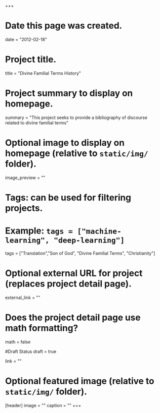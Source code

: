 +++
# Date this page was created.
date = "2012-02-18"

# Project title.
title = "Divine Familial Terms History"

# Project summary to display on homepage.
summary = "This project seeks to provide a bibliography of discourse related to divine familial terms"

# Optional image to display on homepage (relative to `static/img/` folder).
image_preview = ""

# Tags: can be used for filtering projects.
# Example: `tags = ["machine-learning", "deep-learning"]`
tags = ["Translation","Son of God", "Divine Familial Terms", "Christianity"]

# Optional external URL for project (replaces project detail page).
external_link = ""

# Does the project detail page use math formatting?
math = false

#Draft Status
draft = true

link = ""

# Optional featured image (relative to `static/img/` folder).
[header]
image = ""
caption = ""
+++
